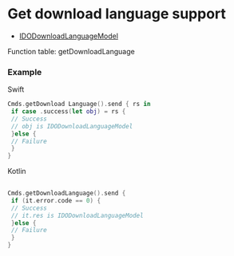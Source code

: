 # Get download language support
* [IDODownloadLanguageModel](../model/IDODownloadLanguageModel.md)

Function table: getDownloadLanguage

### Example

Swift
```swift
Cmds.getDownload Language().send { rs in
 if case .success(let obj) = rs {
 // Success
 // obj is IDODownloadLanguageModel
 }else {
 // Failure
 }
}
```

Kotlin
```kotlin
 
Cmds.getDownloadLanguage().send {
 if (it.error.code == 0) {
 // Success
 // it.res is IDODownloadLanguageModel
 }else {
 // Failure
 }
}
```
